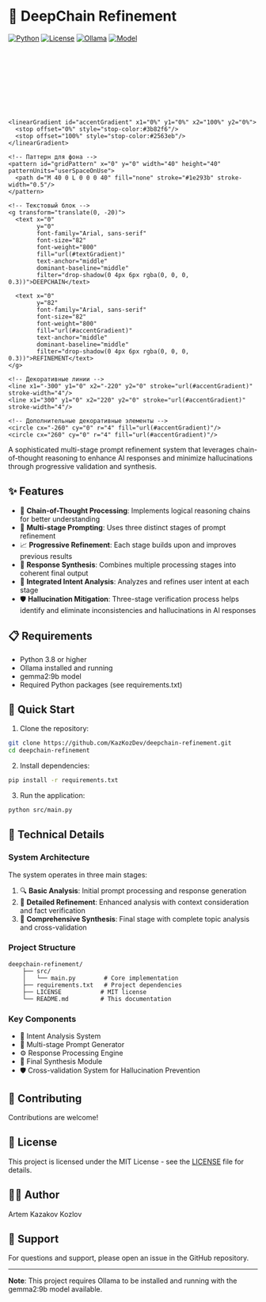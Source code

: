 # 🧠 DeepChain Refinement

[![Python](https://img.shields.io/badge/Python-3.8+-blue.svg)](https://www.python.org)
[![License](https://img.shields.io/badge/License-MIT-green.svg)](LICENSE)
[![Ollama](https://img.shields.io/badge/Ollama-Compatible-orange.svg)](https://ollama.ai)
[![Model](https://img.shields.io/badge/Model-gemma2:9b-purple.svg)](https://ollama.ai)

<svg xmlns="http://www.w3.org/2000/svg" viewBox="0 0 1280 320">
  <defs>
    <!-- Градиенты -->
    <linearGradient id="textGradient" x1="0%" y1="0%" x2="100%" y2="0%">
      <stop offset="0%" style="stop-color:#ffffff"/>
      <stop offset="100%" style="stop-color:#e0e7ff"/>
    </linearGradient>
    
    <linearGradient id="accentGradient" x1="0%" y1="0%" x2="100%" y2="0%">
      <stop offset="0%" style="stop-color:#3b82f6"/>
      <stop offset="100%" style="stop-color:#2563eb"/>
    </linearGradient>

    <!-- Паттерн для фона -->
    <pattern id="gridPattern" x="0" y="0" width="40" height="40" patternUnits="userSpaceOnUse">
      <path d="M 40 0 L 0 0 0 40" fill="none" stroke="#1e293b" stroke-width="0.5"/>
    </pattern>
  </defs>

  <!-- Тёмный фон -->
  <rect width="1280" height="320" fill="#0f172a"/>
  
  <!-- Сетка на фоне -->
  <rect width="1280" height="320" fill="url(#gridPattern)" opacity="0.3"/>

  <!-- Основные линии -->
  <path d="M0,160 L1280,160" stroke="#1e293b" stroke-width="1"/>
  <path d="M640,0 L640,320" stroke="#1e293b" stroke-width="1"/>

  <!-- Центральная группа элементов -->
  <g transform="translate(640, 160)">
    <!-- Декоративные круги -->
    <circle cx="0" cy="0" r="250" stroke="#1e293b" stroke-width="1" fill="none"/>
    <circle cx="0" cy="0" r="200" stroke="#1e293b" stroke-width="1" fill="none"/>
    <circle cx="0" cy="0" r="150" stroke="#1e293b" stroke-width="0.5" fill="none" opacity="0.5"/>
    
    <!-- Текстовый блок -->
    <g transform="translate(0, -20)">
      <text x="0" 
            y="0" 
            font-family="Arial, sans-serif" 
            font-size="82" 
            font-weight="800" 
            fill="url(#textGradient)" 
            text-anchor="middle" 
            dominant-baseline="middle"
            filter="drop-shadow(0 4px 6px rgba(0, 0, 0, 0.3))">DEEPCHAIN</text>
      
      <text x="0" 
            y="82" 
            font-family="Arial, sans-serif" 
            font-size="82" 
            font-weight="800" 
            fill="url(#accentGradient)" 
            text-anchor="middle" 
            dominant-baseline="middle"
            filter="drop-shadow(0 4px 6px rgba(0, 0, 0, 0.3))">REFINEMENT</text>
    </g>

    <!-- Декоративные линии -->
    <line x1="-300" y1="0" x2="-220" y2="0" stroke="url(#accentGradient)" stroke-width="4"/>
    <line x1="300" y1="0" x2="220" y2="0" stroke="url(#accentGradient)" stroke-width="4"/>
    
    <!-- Дополнительные декоративные элементы -->
    <circle cx="-260" cy="0" r="4" fill="url(#accentGradient)"/>
    <circle cx="260" cy="0" r="4" fill="url(#accentGradient)"/>
  </g>
</svg>

A sophisticated multi-stage prompt refinement system that leverages chain-of-thought reasoning to enhance AI responses and minimize hallucinations through progressive validation and synthesis.

## ✨ Features

- 🔄 **Chain-of-Thought Processing**: Implements logical reasoning chains for better understanding
- 🎯 **Multi-stage Prompting**: Uses three distinct stages of prompt refinement
- 📈 **Progressive Refinement**: Each stage builds upon and improves previous results
- 🔄 **Response Synthesis**: Combines multiple processing stages into coherent final output
- 🎯 **Integrated Intent Analysis**: Analyzes and refines user intent at each stage
- 🛡️ **Hallucination Mitigation**: Three-stage verification process helps identify and eliminate inconsistencies and hallucinations in AI responses

## 📋 Requirements

- Python 3.8 or higher
- Ollama installed and running
- gemma2:9b model
- Required Python packages (see requirements.txt)

## 🚀 Quick Start

1. Clone the repository:
```bash
git clone https://github.com/KazKozDev/deepchain-refinement.git
cd deepchain-refinement
```

2. Install dependencies:
```bash
pip install -r requirements.txt
```

3. Run the application:
```bash
python src/main.py
```

## 🔧 Technical Details

### System Architecture

The system operates in three main stages:
1. 🔍 **Basic Analysis**: Initial prompt processing and response generation
2. 🔎 **Detailed Refinement**: Enhanced analysis with context consideration and fact verification
3. 🎯 **Comprehensive Synthesis**: Final stage with complete topic analysis and cross-validation

### Project Structure
```
deepchain-refinement/
    ├── src/
    │   └── main.py        # Core implementation
    ├── requirements.txt   # Project dependencies
    ├── LICENSE           # MIT license
    └── README.md         # This documentation
```

### Key Components

- 🧩 Intent Analysis System
- 🔄 Multi-stage Prompt Generator
- ⚙️ Response Processing Engine
- 🎯 Final Synthesis Module
- 🛡️ Cross-validation System for Hallucination Prevention

## 👥 Contributing

Contributions are welcome! 

## 📄 License

This project is licensed under the MIT License - see the [LICENSE](LICENSE) file for details.

## 👨‍💻 Author

Artem Kazakov Kozlov

## 💬 Support

For questions and support, please open an issue in the GitHub repository.

---

**Note**: This project requires Ollama to be installed and running with the gemma2:9b model available.
